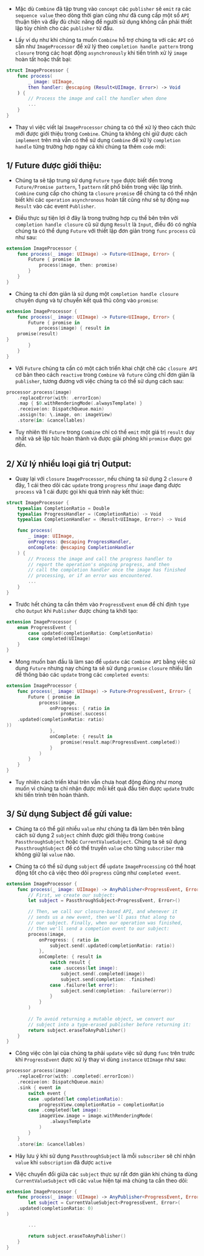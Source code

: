 - Mặc dù `Combine` đã tập trung vào `concept` các `publisher` sẽ `emit` ra các `sequence value` theo dòng thời gian cũng như đã cung cấp một số `API` thuận tiện và đầy đủ chức năng để người sử dụng không cần phải thiết lập tùy chỉnh cho các `publisher` từ đầu.

- Lấy ví dụ như khi chúng ta muốn `Combine` hỗ trợ chúng ta với các `API` có sẵn như `ImageProcessor` để xử lý theo `completion handle pattern` trong `closure` trong các hoạt động `asynchronously` khi tiến trình xử lý `image` hoàn tất hoặc thất bại:

```swift
struct ImageProcessor {
    func process(
        _ image: UIImage,
        then handler: @escaping (Result<UIImage, Error>) -> Void
    ) {
        // Process the image and call the handler when done
        ...
    }
}
```

- Thay vì việc viết lại `ImageProcessor` chúng ta có thể xử lý theo cách thức mới được giới thiệu trong `Combine`. Chúng ta không chỉ giữ được cách `implement` trên mà vẫn có thể sử dụng `Combine` để xử lý `completion handle` từng trường hợp ngay cả khi chúng ta thêm `code` mới:

## 1/ Future được giới thiệu:

- Chúng ta sẽ tập trung sử dụng `Future` `type` được biết đến trong `Future/Promise pattern`, 1 `pattern` rất phổ biến trong việc lập trình. `Combine` cung cấp cho chúng ta `closure` `promise` để chúng ta có thể nhận biết khi các `operation` `asynchronous` hoàn tất cũng như sẽ tự động `map` `Result` vào các event `Publisher`.

- Điều thực sự tiện lợi ở đây là trong trường hợp cụ thể bên trên với `completion handle closure` cũ sử dụng `Result` là `Input`, điều đó có nghĩa chúng ta có thể dụng `Future` với thiết lập đơn giản trong `func` `process` cũ như sau:


```swift
extension ImageProcessor {
    func process(_ image: UIImage) -> Future<UIImage, Error> {
        Future { promise in
            process(image, then: promise)
        }
    }
}
```

- Chúng ta chỉ đơn giản là sử dụng một `completion handle closure` chuyên dụng và tự chuyển kết quả thủ công vào `promise`:

```swift
extension ImageProcessor {
    func process(_ image: UIImage) -> Future<UIImage, Error> {
        Future { promise in
            process(image) { result in
    promise(result)
}
        }
    }
}
```

- Với `Future` chúng ta cần có một cách triển khai chặt chẽ các `closure API` cơ bản theo cách `reactive` trong `Combine` và `future` cũng chỉ đơn giản là `publisher`, tương đương với việc chúng ta có thể sử dụng cách sau:

```swift
processor.process(image)
    .replaceError(with: .errorIcon)
    .map { $0.withRenderingMode(.alwaysTemplate) }
    .receive(on: DispatchQueue.main)
    .assign(to: \.image, on: imageView)
    .store(in: &cancellables)
```

- Tuy nhiên thì `Future` trong `Combine` chỉ có thể `emit` một giá trị `result` duy nhất và sẽ lập tức hoàn thành và được giải phóng khi `promise` được gọi đến.

## 2/ Xử lý nhiều loại giá trị Output:

- Quay lại với `closure` `ImageProcessor`, nếu chúng ta sử dụng 2 `closure` ở đây, 1 cái theo dõi các `update` trong `progress` như `image` đang được `process` và 1 cái được gọi khi quá trình này kết thúc:

```swift
struct ImageProcessor {
    typealias CompletionRatio = Double
    typealias ProgressHandler = (CompletionRatio) -> Void
    typealias CompletionHandler = (Result<UIImage, Error>) -> Void

    func process(
        _ image: UIImage,
        onProgress: @escaping ProgressHandler,
        onComplete: @escaping CompletionHandler
    ) {
        // Process the image and call the progress handler to
        // report the operation's ongoing progress, and then
        // call the completion handler once the image has finished
        // processing, or if an error was encountered.
        ...
    }
}
```

- Trước hết chúng ta cần thêm vào `ProgressEvent` `enum` để chỉ định `type` cho `Output` khi `Publisher` được chúng ta khởi tạo:

```swift
extension ImageProcessor {
    enum ProgressEvent {
        case updated(completionRatio: CompletionRatio)
        case completed(UIImage)
    }
}
```

- Mong muốn ban đầu là làm sao để `update` các `Combine API` bằng việc sử dụng `Future` nhưng nay chúng ta sẽ sử dụng `promise` `closure` nhiều lần để thông báo các `update` trong các `completed events`:

```swift
extension ImageProcessor {
    func process(_ image: UIImage) -> Future<ProgressEvent, Error> {
        Future { promise in
            process(image,
                onProgress: { ratio in
                    promise(.success(
    .updated(completionRatio: ratio)
))
                },
                onComplete: { result in
                    promise(result.map(ProgressEvent.completed))
                }
            )
        }
    }
}
```

- Tuy nhiên cách triển khai trên vẫn chưa hoạt động đúng như mong muốn vì chúng ta chỉ nhận được mỗi kết quả đầu tiên được `update` trước khi tiến trình trên hoàn thành.

## 3/ Sử dụng Subject để gửi value:

- Chúng ta có thể gửi nhiều `value` như chúng ta đã làm bên trên bằng cách sử dụng 2 `subject` chính được giới thiệu trong `Combine` `PassthroughSubject` hoặc `CurrentValueSubject`. Chúng ta sẽ sử dụng `PassthroughSubject` để có thể truyền `value` cho từng `subscriber` mà không giữ lại `value` nào.

- Chúng ta có thể sử dụng `subject` để `update` `ImageProcessing` có thể hoạt động tốt cho cả việc theo dõi `progress` cũng như `completed event`.

```swift
extension ImageProcessor {
    func process(_ image: UIImage) -> AnyPublisher<ProgressEvent, Error> {
        // First, we create our subject:
        let subject = PassthroughSubject<ProgressEvent, Error>()

        // Then, we call our closure-based API, and whenever it
        // sends us a new event, then we'll pass that along to
        // our subject. Finally, when our operation was finished,
        // then we'll send a competion event to our subject:
        process(image,
            onProgress: { ratio in
                subject.send(.updated(completionRatio: ratio))
            },
            onComplete: { result in
                switch result {
                case .success(let image):
                    subject.send(.completed(image))
                    subject.send(completion: .finished)
                case .failure(let error):
                    subject.send(completion: .failure(error))
                }
            }
        )
        
        // To avoid returning a mutable object, we convert our
        // subject into a type-erased publisher before returning it:
        return subject.eraseToAnyPublisher()
    }
}
```

- Công việc còn lại của chúng ta phải `update` việc sử dụng `func` trên trước khi `ProgressEvent` được xử lý thay vì dùng `instance` `UIImage` như sau:

```swift
processor.process(image)
    .replaceError(with: .completed(.errorIcon))
    .receive(on: DispatchQueue.main)
    .sink { event in
        switch event {
        case .updated(let completionRatio):
            progressView.completionRatio = completionRatio
        case .completed(let image):
            imageView.image = image.withRenderingMode(
                .alwaysTemplate
            )
        }
    }
    .store(in: &cancellables)
```

- Hãy lưu ý khi sử dụng `PassthroughSubject` là mỗi `subscriber` sẽ chỉ nhận `value` khi `subscription` đã được `active`

- Việc chuyển đổi giữa các `subject` thực sự rất đơn giản khi chúng ta dùng `CurrentValueSubject` với các `value` hiện tại mà chúng ta cần theo dõi:

```swift
extension ImageProcessor {
    func process(_ image: UIImage) -> AnyPublisher<ProgressEvent, Error> {
        let subject = CurrentValueSubject<ProgressEvent, Error>(
    .updated(completionRatio: 0)
)

        ...

        return subject.eraseToAnyPublisher()
    }
}
```